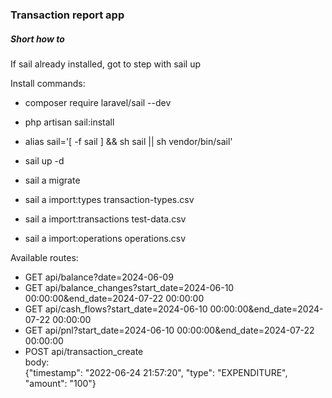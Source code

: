 
<h3>Transaction report app</h3>
<h5>Short how to</h5>

If sail already installed, got to step with sail up

Install commands:
- <p>composer require laravel/sail --dev</p>
- <p>php artisan sail:install</p>
- <p>alias sail='[ -f sail ] && sh sail || sh vendor/bin/sail'</p>

- <p>sail up -d</p>
- <p>sail a migrate</p>
- <p>sail a import:types transaction-types.csv</p>
- <p>sail a import:transactions test-data.csv</p>
- <p>sail a import:operations operations.csv</p>

Available routes:
- GET   	api/balance?date=2024-06-09
- GET   	api/balance_changes?start_date=2024-06-10 00:00:00&end_date=2024-07-22 00:00:00
- GET   	api/cash_flows?start_date=2024-06-10 00:00:00&end_date=2024-07-22 00:00:00
- GET   	api/pnl?start_date=2024-06-10 00:00:00&end_date=2024-07-22 00:00:00
- POST	api/transaction_create <br>body: <br>{"timestamp": "2022-06-24 21:57:20", "type": "EXPENDITURE", "amount": "100"}
